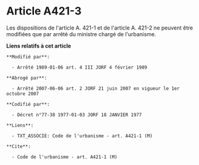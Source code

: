 # Article A421-3

Les dispositions de l'article A. 421-1 et de l'article A. 421-2 ne peuvent être modifiées que par arrêté du ministre chargé
de l'urbanisme.

**Liens relatifs à cet article**

	**Modifié par**:

	  - Arrêté 1989-01-06 art. 4 III JORF 4 février 1989

	**Abrogé par**:

	  - Arrêté 2007-06-06 art. 2 JORF 21 juin 2007 en vigueur le 1er octobre 2007

	**Codifié par**:

	  - Décret n°77-38 1977-01-03 JORF 18 JANVIER 1977

	**Liens**:

	  - TXT_ASSOCIE: Code de l'urbanisme - art. A421-1 (M)

	**Cite**:

	  - Code de l'urbanisme - art. A421-1 (M)
